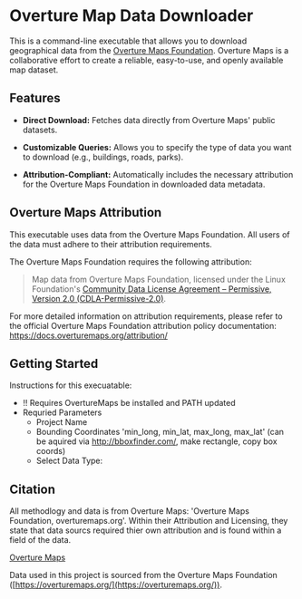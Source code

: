 # Overture Map Data Downloader

This is a command-line executable that allows you to download geographical data from the [Overture Maps Foundation](https://overturemaps.org/). Overture Maps is a collaborative effort to create a reliable, easy-to-use, and openly available map dataset.

## Features

* **Direct Download:** Fetches data directly from Overture Maps' public datasets.

* **Customizable Queries:** Allows you to specify the type of data you want to download (e.g., buildings, roads, parks).

* **Attribution-Compliant:** Automatically includes the necessary attribution for the Overture Maps Foundation in downloaded data metadata.

## Overture Maps Attribution

This executable uses data from the Overture Maps Foundation. All users of the data must adhere to their attribution requirements.

The Overture Maps Foundation requires the following attribution:

> Map data from Overture Maps Foundation, licensed under the Linux Foundation's [Community Data License Agreement – Permissive, Version 2.0 (CDLA-Permissive-2.0)](https://www.google.com/search?q=https://overturemaps.org/licensing/cdla-permissive-2-0/).

For more detailed information on attribution requirements, please refer to the official Overture Maps Foundation attribution policy documentation: <https://docs.overturemaps.org/attribution/>

## Getting Started

Instructions for this execuatable:
 - !! Requires OvertureMaps be installed and PATH updated
 - Requried Parameters
     - Project Name <string>
     - Bounding Coordinates 'min_long, min_lat, max_long, max_lat' <string> (can be aquired via http://bboxfinder.com/, make rectangle, copy box coords)
     - Select Data Type: <Numeric Selection>
    
## Citation

All methodlogy and data is from Overture Maps: 'Overture Maps Foundation, overturemaps.org'. Within their Attribution and Licensing, they state that data sourcs required thier own attribution and is found within a field of the data. 

[Overture Maps](https://docs.overturemaps.org/attribution/)

Data used in this project is sourced from the Overture Maps Foundation ([https://overturemaps.org/](https://overturemaps.org/)).
